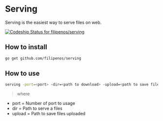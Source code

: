 Serving
==========

Serving is the easiest way to serve files on web.

[ ![Codeship Status for filipenos/serving](https://codeship.com/projects/88c292f0-1019-0132-a632-56f247b2da86/status?branch=master)](https://codeship.com/projects/32780)

How to install
--------------
```sh
go get github.com/filipenos/serving

```

How to use
----------
```sh
serving -port=<port> -dir=<path to download> -upload=<path to save files>
```
> where
 * port = Number of port to usage
 * dir = Path to serve a files
 * upload = Path to save files uploaded
 
